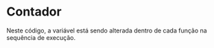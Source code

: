 # Contador
Neste código, a variável está sendo alterada dentro de cada função na sequência de execução. 
